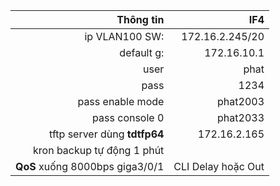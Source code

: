|Thông tin |  IF4|
|-:|-:|
|ip VLAN100 SW:| 172.16.2.245/20|
|default g: |172.16.10.1|
|user|phat|
|pass|1234|
|pass enable mode|phat2003|
|pass console 0| phat2033|
|tftp server dùng **tdtfp64**|172.16.2.165|
|kron backup tự động 1 phút|  |
|**QoS** xuống 8000bps giga3/0/1|  CLI Delay hoặc Out|
